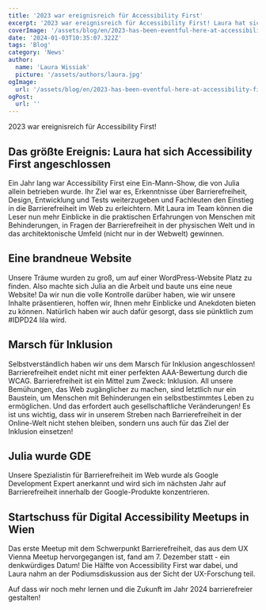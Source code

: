 ```yaml
---
title: '2023 war ereignisreich für Accessibility First'
excerpt: '2023 war ereignisreich für Accessibility First! Laura hat sich der Initiative angeschlossen, eine brandneue Website, ein Marsch für Inklusion, und vieles mehr ...'
coverImage: '/assets/blog/en/2023-has-been-eventful-here-at-accessibility-first/cover.png'
date: '2024-01-03T10:35:07.322Z'
tags: 'Blog'
category: 'News'
author:
  name: 'Laura Wissiak'
  picture: '/assets/authors/laura.jpg'
ogImage:
  url: '/assets/blog/en/2023-has-been-eventful-here-at-accessibility-first/cover.png'
ogPost:
  url: ''
---
```


2023 war ereignisreich für Accessibility First!

## Das größte Ereignis: Laura hat sich Accessibility First angeschlossen

Ein Jahr lang war Accessibility First eine Ein-Mann-Show, die von Julia allein betrieben wurde. Ihr Ziel war es, Erkenntnisse über Barrierefreiheit, Design, Entwicklung und Tests weiterzugeben und Fachleuten den Einstieg in die Barrierefreiheit im Web zu erleichtern. Mit Laura im Team können die Leser nun mehr Einblicke in die praktischen Erfahrungen von Menschen mit Behinderungen, in Fragen der Barrierefreiheit in der physischen Welt und in das architektonische Umfeld (nicht nur in der Webwelt) gewinnen.

## Eine brandneue Website

Unsere Träume wurden zu groß, um auf einer WordPress-Website Platz zu finden. Also machte sich Julia an die Arbeit und baute uns eine neue Website! Da wir nun die volle Kontrolle darüber haben, wie wir unsere Inhalte präsentieren, hoffen wir, Ihnen mehr Einblicke und Anekdoten bieten zu können.
Natürlich haben wir auch dafür gesorgt, dass sie pünktlich zum #IDPD24 lila wird.

## Marsch für Inklusion

Selbstverständlich haben wir uns dem Marsch für Inklusion angeschlossen! Barrierefreiheit endet nicht mit einer perfekten AAA-Bewertung durch die WCAG. Barrierefreiheit ist ein Mittel zum Zweck: Inklusion. All unsere Bemühungen, das Web zugänglicher zu machen, sind letztlich nur ein Baustein, um Menschen mit Behinderungen ein selbstbestimmtes Leben zu ermöglichen. Und das erfordert auch gesellschaftliche Veränderungen! Es ist uns wichtig, dass wir in unserem Streben nach Barrierefreiheit in der Online-Welt nicht stehen bleiben, sondern uns auch für das Ziel der Inklusion einsetzen!

## Julia wurde GDE

Unsere Spezialistin für Barrierefreiheit im Web wurde als Google Development Expert anerkannt und wird sich im nächsten Jahr auf Barrierefreiheit innerhalb der Google-Produkte konzentrieren.

## Startschuss für Digital Accessibility Meetups in Wien

Das erste Meetup mit dem Schwerpunkt Barrierefreiheit, das aus dem UX Vienna Meetup hervorgegangen ist, fand am 7. Dezember statt - ein denkwürdiges Datum! Die Hälfte von Accessibility First war dabei, und Laura nahm an der Podiumsdiskussion aus der Sicht der UX-Forschung teil.

Auf dass wir noch mehr lernen und die Zukunft im Jahr 2024 barrierefreier gestalten!
